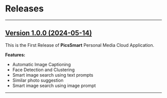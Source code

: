# Releases

---
## [Version 1.0.0 (2024-05-14)](https://github.com/PicsSmart/picssmart-core/releases/tag/v1.0.0)

This is the First Release of **PicsSmart** Personal Media Cloud Application. 

**Features:**
 
- Automatic Image Captioning
- Face Detection and Clustering
- Smart image search using text prompts
- Similar photo suggestion
- Smart image search using image prompt

---
